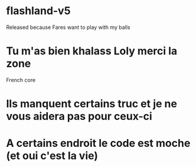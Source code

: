 # flashland-v5
Released because Fares want to play with my balls

# Tu m'as bien khalass Loly merci la zone

French core

# Ils manquent certains truc et je ne vous aidera pas pour ceux-ci

# A certains endroit le code est moche (et oui c'est la vie)
